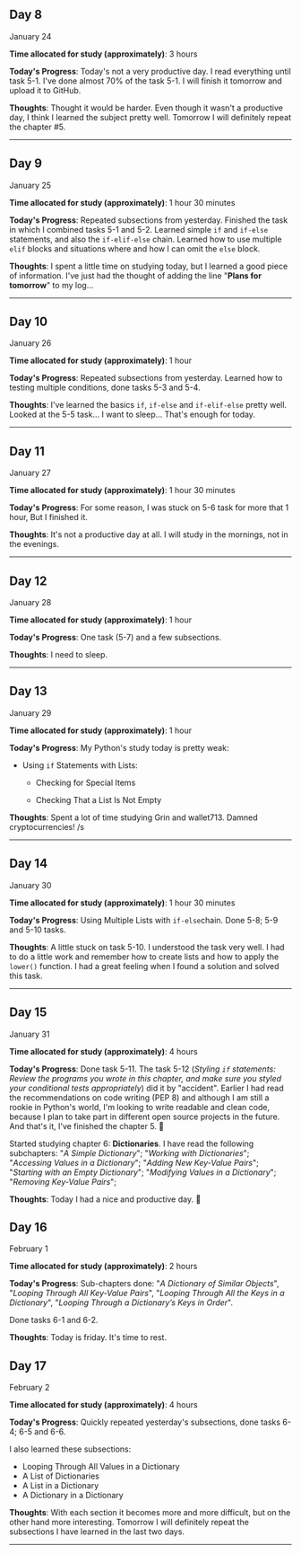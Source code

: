 ## Day 8

January 24


**Time allocated for study (approximately)**: 3 hours

**Today's Progress**: Today's not a very productive day. I read everything until task 5-1. I've done almost 70% of the task 5-1. I will finish it tomorrow and upload it to GitHub.


**Thoughts**:  Thought it would be harder. Even though it wasn't a productive day, I think I learned the subject pretty well. Tomorrow I will definitely repeat the chapter #5.

---

## Day 9
January 25


**Time allocated for study (approximately)**: 1 hour 30 minutes

**Today's Progress**: Repeated subsections from yesterday. Finished the task in which I combined tasks 5-1 and 5-2. Learned simple `if` and `if-else` statements, and also the `if-elif-else` chain. Learned how to use multiple `elif` blocks and situations where and how I can omit the `else` block.

**Thoughts**: I spent a little time on studying today, but I learned a good piece of information. I've just had the thought of adding the line "**Plans for tomorrow**" to my log...

---

## Day 10
January 26

 **Time allocated for study (approximately)**: 1 hour
 
 **Today's Progress**: Repeated subsections from yesterday. Learned how to testing multiple conditions, done tasks 5-3 and 5-4.
 
**Thoughts**: I've learned the basics `if`, `if-else` and `if-elif-else` pretty well. Looked at the 5-5 task... I want to sleep... That's enough for today.

---

## Day 11
January 27

**Time allocated for study (approximately)**: 1 hour 30 minutes

**Today's Progress**: For some reason, I was stuck on 5-6 task for more that 1 hour, But I finished it.

**Thoughts**: It's not a productive day at all. I will study in the mornings, not in the evenings.

---

## Day 12
January 28

**Time allocated for study (approximately)**:  1 hour

**Today's Progress**: One task (5-7) and a few subsections.

**Thoughts**: I need to sleep.

---

## Day 13
January 29

**Time allocated for study (approximately)**: 1 hour

**Today's Progress**: My Python's study today is pretty weak: 

- Using `if` Statements with Lists:

    - Checking for Special Items
    
    - Checking That a List Is Not Empty
    
**Thoughts**: Spent a lot of time studying Grin and wallet713. Damned cryptocurrencies! /s

---

## Day 14
January 30

**Time allocated for study (approximately)**: 1 hour 30 minutes

**Today's Progress**: Using Multiple Lists with `if-else`chain. Done 5-8; 5-9 and 5-10 tasks. 

**Thoughts**: A little stuck on task 5-10. I understood the task very well. I had to do a little work and remember how to create lists and how to apply the `lower()` function. I had a great feeling when I found a solution and solved this task.

---

## Day 15
January 31

**Time allocated for study (approximately)**: 4 hours

**Today's Progress**: Done task 5-11. The task 5-12 (*Styling `if` statements: Review the programs you wrote in this chapter, and
make sure you styled your conditional tests appropriately*) did it by "accident". Earlier I had read the recommendations on code writing (PEP 8) and although I am still a rookie in Python's world, I'm looking to write readable and clean code, because I plan to take part in different open source projects in the future. And that's it, I've finished the chapter 5. 🙂

Started studying chapter 6: **Dictionaries**. I have read the following subchapters: "*A Simple Dictionary*"; "*Working with Dictionaries*"; "*Accessing Values in a Dictionary*"; "*Adding New Key-Value Pairs*"; "*Starting with an Empty Dictionary*"; "*Modifying Values in a Dictionary*"; "*Removing Key-Value Pairs*"; 

**Thoughts**: Today I had a nice and productive day. 🙂

## Day 16

February 1

**Time allocated for study (approximately)**: 2 hours

**Today's Progress**: Sub-chapters done: "*A Dictionary of Similar Objects*", "*Looping Through All Key-Value Pairs*", "*Looping Through All the Keys in a Dictionary*", "*Looping Through a Dictionary’s Keys in Order*".

Done tasks 6-1 and 6-2. 

**Thoughts**: Today is friday. It's time to rest.

## Day 17
February 2

**Time allocated for study (approximately)**: 4 hours

**Today's Progress**: Quickly repeated yesterday's subsections, done tasks 6-4; 6-5 and 6-6. 

 I also learned these subsections:

* Looping Through All Values in a Dictionary
* A List of Dictionaries
* A List in a Dictionary
* A Dictionary in a Dictionary

**Thoughts**: With each section it becomes more and more difficult, but on the other hand more interesting. Tomorrow I will definitely repeat the subsections I have learned in the last two days.

---

